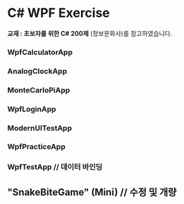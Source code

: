 # C# WPF Exercise

__교재 : 초보자를 위한 C# 200제__ (정보문화사)를 참고하였습니다.</br>

### WpfCalculatorApp
### AnalogClockApp
### MonteCarloPiApp

### WpfLoginApp
### ModernUITestApp
### WpfPracticeApp

### WpfTestApp // 데이터 바인딩

## "SnakeBiteGame" (Mini) // 수정 및 개량
